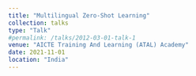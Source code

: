 ```yaml
---
title: "Multilingual Zero-Shot Learning"
collection: talks
type: "Talk"
#permalink: /talks/2012-03-01-talk-1
venue: "AICTE Training And Learning (ATAL) Academy"
date: 2021-11-01
location: "India"
---
```


